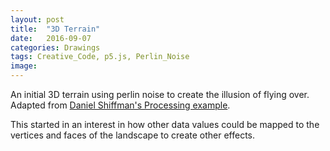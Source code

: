 ```yaml
---
layout: post
title:  "3D Terrain"
date:   2016-09-07
categories: Drawings
tags: Creative_Code, p5.js, Perlin_Noise
image:
---
```


An initial 3D terrain using perlin noise to create the illusion of flying over. Adapted from [Daniel Shiffman's Processing example](https://www.youtube.com/watch?v=IKB1hWWedMk).

This started in an interest in how other data values could be mapped to the vertices and faces of the landscape to create other effects. 

<script src="/js/p5Sketches/P5perlinTerrain.js" type="text/javascript"></script>

